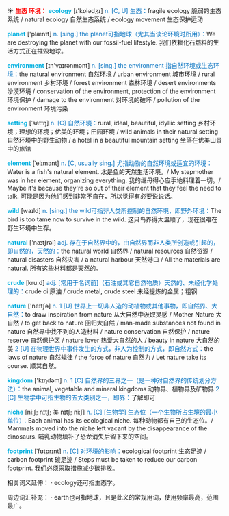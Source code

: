 ☀ <font color="red">**生态 环境：**</font>
<font color="sky blue">**ecology**</font> [ɪ'kɒlədӡɪ] 
<font color="#0070c0">n. [C, U] 生态：</font>fragile ecology 脆弱的生态系统 / natural ecology 自然生态系统 / ecology movement 生态保护运动

<font color="sky blue">**planet**</font> ['plænɪt] 
<font color="#0070c0">n. [sing.] the planet可指地球（尤其当谈论环境时所用）：</font>We are destroying the planet with our fossil-fuel lifestyle. 我们依赖化石燃料的生活方式正在摧毁地球。

<font color="sky blue">**environment**</font> [ɪn'vaɪrənmənt] 
<font color="#0070c0">n. [sing.] the environment 指自然环境或生态环境：</font>the natural environment 自然环境 / urban environment 城市环境 / rural environment 乡村环境 / forest environment 森林环境 / desert environments 沙漠环境 / conservation of the environment, protection of the environment 环境保护 / damage to the environment 对环境的破坏 / pollution of the environment 环境污染
           
<font color="sky blue">**setting**</font> [ˈsetɪŋ]
<font color="#0070c0">n. [C] 自然环境：</font>rural, ideal, beautiful, idyllic setting 乡村环境；理想的环境；优美的环境；田园环境 / wild animals in their natural setting 自然环境中的野生动物 / a hotel in a beautiful mountain setting 坐落在优美山景中的旅馆
           
<font color="sky blue">**element**</font> [ˈelɪmənt]
<font color="#0070c0">n. [C, usually sing.] 尤指动物的自然环境或适宜的环境：</font>Water is a fish's natural element. 水是鱼的天然生活环境。/ My stepmother was in her element, organizing everything. 我的继母得心应手地料理着一切。/ Maybe it's because they're so out of their element that they feel the need to talk. 可能是因为他们感到非常不自在，所以觉得有必要说说话。

<font color="sky blue">**wild**</font> [waɪld] 
<font color="#0070c0">n. [sing.] the wild可指非人类所控制的自然环境，即野外环境：</font>The bird is too tame now to survive in the wild. 这只鸟养得太温顺了，现在很难在野生环境中生存。

<font color="sky blue">**natural**</font> ['nætʃrəl] 
<font color="#0070c0">adj. 存在于自然界中的，由自然界而非人类所创造或引起的，即自然的，天然的：</font>the natural world 自然界 / natural resources 自然资源 / natural disasters 自然灾害 / a natural harbour 天然港口 / All the materials are natural. 所有这些材料都是天然的。
           
<font color="sky blue">**crude**</font> [kru:d]
<font color="#0070c0">adj. [常用于名词前]（石油或其它自然物质）天然的、未经化学处理的：</font>crude oil原油 / crude metal, crude steel 未经提炼的金属；粗钢

<font color="sky blue">**nature**</font> ['neɪtʃə] 
<font color="#0070c0">n. 1 [U] 世界上一切非人造的动植物或其他事物，即自然界、大自然：</font>to draw inspiration from nature 从大自然中汲取灵感 / Mother Nature 大自然 / to get back to nature 回归大自然 / man-made substances not found in nature 自然界中找不到的人造材料 / nature conservation 自然保护 / nature reserve 自然保护区 / nature lover 热爱大自然的人 / beauty in nature 大自然的美 <font color="#0070c0">2 [U] 在物理世界中事件发生的方式，非人为控制的方式，即自然方式：</font>the laws of nature 自然规律 / the force of nature 自然力 / Let nature take its course. 顺其自然。

<font color="sky blue">**kingdom**</font> ['kɪŋdəm] 
<font color="#0070c0">n. 1 [C] 自然界的三界之一（是一种对自然界的传统划分方法）：</font>the animal, vegetable and mineral kingdoms 动物界、植物界及矿物界 <font color="#0070c0">2 [C] 生物学中可指生物的五大类别之一，即界：</font>了解即可
           
<font color="sky blue">**niche**</font> [ni:ʃ; nɪtʃ; 美 nɪtʃ; ni:ʃ]
<font color="#0070c0">n. [C] [生物学] 生态位（一个生物所占生境的最小单位）：</font>Each animal has its ecological niche. 每种动物都有自己的生态位。/ Mammals moved into the niche left vacant by the disappearance of the dinosaurs. 哺乳动物填补了恐龙消失后留下来的空间。
          
<font color="sky blue">**footprint**</font> [ˈfʊtprɪnt]
<font color="#0070c0">n. [C] 对环境的影响：</font>ecological footprint 生态足迹 / carbon footprint 碳足迹 / Steps must be taken to reduce our carbon footprint. 我们必须采取措施减少碳排放。

相关词义延伸：
· ecology还可指生态学。

周边词汇补充：
· earth也可指地球，且是此义的常规用词，使用频率最高，范围最广。
